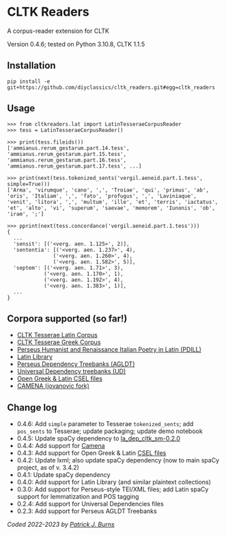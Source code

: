 # CLTK Readers
A corpus-reader extension for CLTK

Version 0.4.6; tested on Python 3.10.8, CLTK 1.1.5

## Installation
`pip install -e git+https://github.com/diyclassics/cltk_readers.git#egg=cltk_readers`

## Usage
```
>>> from cltkreaders.lat import LatinTesseraeCorpusReader
>>> tess = LatinTesseraeCorpusReader()
```

```
>>> print(tess.fileids())
['ammianus.rerum_gestarum.part.14.tess', 'ammianus.rerum_gestarum.part.15.tess', 'ammianus.rerum_gestarum.part.16.tess', 'ammianus.rerum_gestarum.part.17.tess', ...]
```

```
>>> print(next(tess.tokenized_sents('vergil.aeneid.part.1.tess', simple=True)))
['Arma', 'virumque', 'cano', ',', 'Troiae', 'qui', 'primus', 'ab', 'oris', 'Italiam', ',', 'fato', 'profugus', ',', 'Laviniaque', 'venit', 'litora', ',', 'multum', 'ille', 'et', 'terris', 'iactatus', 'et', 'alto', 'vi', 'superum', 'saevae', 'memorem', 'Iunonis', 'ob', 'iram', ';']
```

```
>>> pprint(next(tess.concordance('vergil.aeneid.part.1.tess')))
{
  ...
  'sensit': [('<verg. aen. 1.125>', 2)],
  'sententia': [('<verg. aen. 1.237>', 4),
               ('<verg. aen. 1.260>', 4),
               ('<verg. aen. 1.582>', 5)],
  'septem': [('<verg. aen. 1.71>', 3),
            ('<verg. aen. 1.170>', 1),
            ('<verg. aen. 1.192>', 4),
            ('<verg. aen. 1.383>', 1)],
  ...
}
```

## Corpora supported (so far!)
- [CLTK Tesserae Latin Corpus](https://github.com/cltk/lat_text_tesserae)
- [CLTK Tesserae Greek Corpus](https://github.com/cltk/grc_text_tesserae)
- [Perseus Humanist and Renaissance Italian Poetry in Latin (PDILL)](https://www.perseus.tufts.edu/hopper/collection?collection=Perseus:collection:PDILL)
- [Latin Library](https://www.thelatinlibrary.com/)
- [Perseus Dependency Treebanks (AGLDT)](https://perseusdl.github.io/treebank_data/)
- [Universal Dependency treebanks (UD)](https://universaldependencies.org/)
- [Open Greek & Latin CSEL files](https://github.com/OpenGreekAndLatin/csel-dev)
- [CAMENA (jovanovic fork)](https://github.com/nevenjovanovic/camena-neolatinlit)

## Change log
- 0.4.6: Add `simple` parameter to Tesserae `tokenized_sents`; add `pos_sents` to Tesserae; update packaging; update demo notebook
- 0.4.5: Update spaCy dependency to [la_dep_cltk_sm-0.2.0](https://github.com/diyclassics/la_dep_cltk_sm)
- 0.4.4: Add support for [Camena](https://github.com/nevenjovanovic/camena-neolatinlit)
- 0.4.3: Add support for Open Greek & Latin [CSEL files](https://github.com/OpenGreekAndLatin/csel-dev)
- 0.4.2: Update lxml; also update spaCy dependency (now to main spaCy project, as of v. 3.4.2)
- 0.4.1: Update spaCy dependency
- 0.4.0: Add support for Latin Library (and similar plaintext collections)
- 0.3.0: Add support for Perseus-style TEI/XML files; add Latin spaCy support for lemmatization and POS tagging
- 0.2.4: Add support for Universal Dependencies files
- 0.2.3: Add support for Perseus AGLDT Treebanks

*Coded 2022-2023 by [Patrick J. Burns](http://github.com/diyclassics)*
